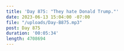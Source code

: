 ```yaml
---
title: 'Day 875: "They hate Donald Trump."'
date: 2023-06-13 15:04:00 -07:00
file: "/uploads/Day-B875.mp3"
post: Day 875
duration: '00:05:34'
length: 4708694
---
```


